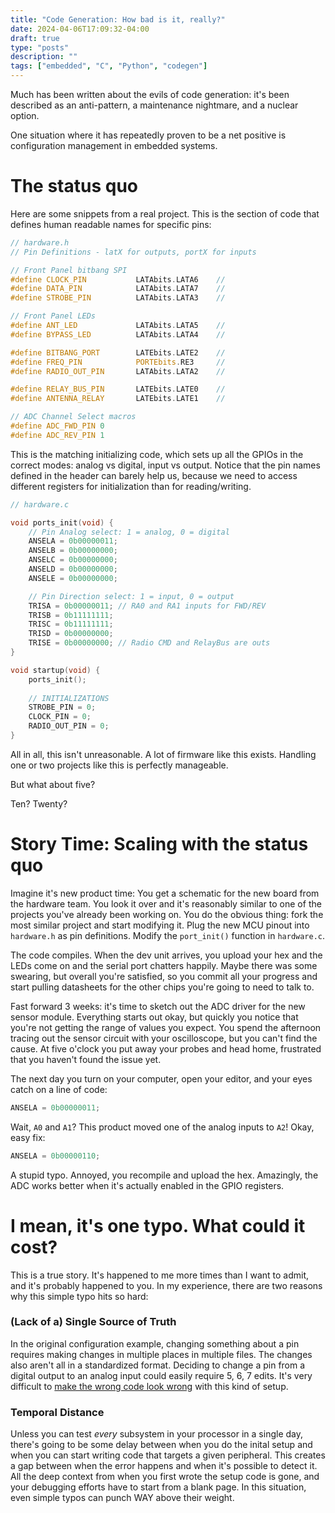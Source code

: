 ```yaml
---
title: "Code Generation: How bad is it, really?"
date: 2024-04-06T17:09:32-04:00
draft: true
type: "posts"
description: ""
tags: ["embedded", "C", "Python", "codegen"]
---
```


Much has been written about the evils of code generation: it's been described as an anti-pattern, a maintenance nightmare, and a nuclear option. 

One situation where it has repeatedly proven to be a net positive is configuration management in embedded systems. 

# The status quo

Here are some snippets from a real project. This is the section of code that defines human readable names for specific pins:

```c
// hardware.h
// Pin Definitions - latX for outputs, portX for inputs

// Front Panel bitbang SPI
#define CLOCK_PIN           LATAbits.LATA6    //
#define DATA_PIN            LATAbits.LATA7    // 
#define STROBE_PIN          LATAbits.LATA3    // 

// Front Panel LEDs
#define ANT_LED             LATAbits.LATA5    // 
#define BYPASS_LED          LATAbits.LATA4    // 

#define BITBANG_PORT        LATEbits.LATE2    // 
#define FREQ_PIN            PORTEbits.RE3     // 
#define RADIO_OUT_PIN       LATAbits.LATA2    // 

#define RELAY_BUS_PIN       LATEbits.LATE0    // 
#define ANTENNA_RELAY       LATEbits.LATE1    // 

// ADC Channel Select macros
#define ADC_FWD_PIN 0
#define ADC_REV_PIN 1
```

This is the matching initializing code, which sets up all the GPIOs in the correct modes: analog vs digital, input vs output. Notice that the pin names defined in the header can barely help us, because we need to access different registers for initialization than for reading/writing.

```c
// hardware.c

void ports_init(void) {
    // Pin Analog select: 1 = analog, 0 = digital
    ANSELA = 0b00000011;
    ANSELB = 0b00000000;
    ANSELC = 0b00000000;
    ANSELD = 0b00000000;
    ANSELE = 0b00000000;

    // Pin Direction select: 1 = input, 0 = output
    TRISA = 0b00000011; // RA0 and RA1 inputs for FWD/REV
    TRISB = 0b11111111; 
    TRISC = 0b11111111;
    TRISD = 0b00000000;
    TRISE = 0b00000000; // Radio CMD and RelayBus are outs
}

void startup(void) {
    ports_init();
    
    // INITIALIZATIONS
    STROBE_PIN = 0;
    CLOCK_PIN = 0;
    RADIO_OUT_PIN = 0;
}
```

All in all, this isn't unreasonable. A lot of firmware like this exists. Handling one or two projects like this is perfectly manageable. 

But what about five?

Ten? Twenty?

# Story Time: Scaling with the status quo

Imagine it's new product time: You get a schematic for the new board from the hardware team. You look it over and it's reasonably similar to one of the projects you've already been working on. You do the obvious thing: fork the most similar project and start modifying it. Plug the new MCU pinout into `hardware.h` as pin definitions. Modify the `port_init()` function in `hardware.c`.

The code compiles. When the dev unit arrives, you upload your hex and the LEDs come on and the serial port chatters happily. Maybe there was some swearing, but overall you're satisfied, so you commit all your progress and start pulling datasheets for the other chips you're going to need to talk to.

Fast forward 3 weeks: it's time to sketch out the ADC driver for the new sensor module. Everything starts out okay, but quickly you notice that you're not getting the range of values you expect. You spend the afternoon tracing out the sensor circuit with your oscilloscope, but you can't find the cause. At five o'clock you put away your probes and head home, frustrated that you haven't found the issue yet.

The next day you turn on your computer, open your editor, and your eyes catch on a line of code:

```c
ANSELA = 0b00000011;
```

Wait, `A0` and `A1`? This product moved one of the analog inputs to `A2`! Okay, easy fix:

```c
ANSELA = 0b00000110;
```

A stupid typo. Annoyed, you recompile and upload the hex. Amazingly, the ADC works better when it's actually enabled in the GPIO registers. 

# I mean, it's one typo. What could it cost?

This is a true story. It's happened to me more times than I want to admit, and it's probably happened to you. In my experience, there are two reasons why this simple typo hits so hard:

### (Lack of a) Single Source of Truth

In the original configuration example, changing something about a pin requires making changes in multiple places in multiple files. The changes also aren't all in a standardized format. Deciding to change a pin from a digital output to an analog input could easily require 5, 6, 7 edits. It's very difficult to [make the wrong code look wrong](https://www.joelonsoftware.com/2005/05/11/making-wrong-code-look-wrong/) with this kind of setup.

### Temporal Distance

Unless you can test *every* subsystem in your processor in a single day, there's going to be some delay between when you do the inital setup and when you can start writing code that targets a given peripheral. This creates a gap between when the error happens and when it's possible to detect it. All the deep context from when you first wrote the setup code is gone, and your debugging efforts have to start from a blank page. In this situation, even simple typos can punch WAY above their weight.